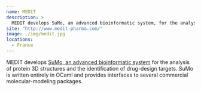 ```yaml
---
name: MEDIT
description: > 
  MEDIT develops SuMo, an advanced bioinformatic system, for the analysis of protein 3D structures and the identification of drug-design targets. 
site: "http://www.medit-pharma.com/"
image: ./img/medit.jpg
locations: 
  - France
---
```


MEDIT develops [SuMo, an advanced bioinformatic system]("http://mjambon.com/") for the analysis of protein 3D structures and the identification of drug-design targets. SuMo is written entirely in OCaml and provides interfaces to several commercial molecular-modeling packages.
